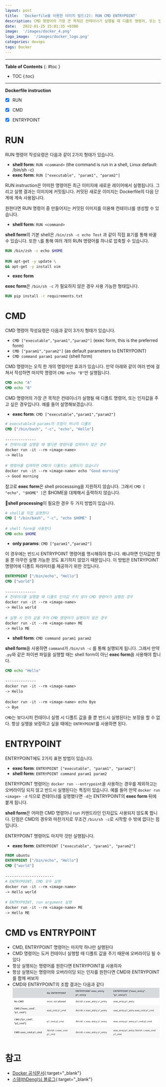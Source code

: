```yaml
---
layout: post
title:  'Dockerfile을 이용한 이미지 빌드(2): RUN CMD ENTRYPOINT'
description: CMD 명령어의 가장 큰 목적은 컨테이너가 실행될 때 디폴트 명령어, 또는 인자값을 주고 싶은 경우입니다.
date:   2022-01-25 15:01:35 +0300
image:  '/images/docker_4.png'
logo_image:  '/images/docker_logo.png'
categories: devops
tags: Docker
---
```

---

**Table of Contents**
{: #toc }
*  TOC
{:toc}

---
**Dockerfile instruction**

- [x] RUN
- [x] CMD
- [x] ENTRYPOINT 


# RUN  

RUN 명령어 작성요령은 다음과 같이 2가지 형태가 있습니다.  

- **shell form**: `RUN <command>` (the command is run in a shell, Linux default: /bin/sh -c)  
- **exec form**: `RUN ["executable", "param1", "param2"]` 

RUN instruction은 어떠한 명령어든 최근 이미지에 새로운 레이어에서 실행됩니다. 그리고 실행 결과는 이미지에 커밋됩니다. 커밋된 새로운 이미지는 Dockerfile의 다음 단계에 계속 사용됩니다.  

원한다면 RUN 명령어 중 만들어지는 커밋된 이미지를 이용해 컨테이너를 생성할 수 있습니다.  

- **shell form**: `RUN <command>`  

**shell form**의 기본 shell은 `/bin/zsh -c echo Test` 과 같이 직접 표기를 통해 바꿀 수 있습니다. 또한 `\`를 통해 여러 개의 RUN 명령어를 하나로 압축할 수 있습니다.  

```dockerfile
RUN /bin/zsh -c echo $HOME

RUN apt-get -y update \
&& apt-get -y install vim
```

- **exec form**  

**exec form**은 `/bin/sh -c` 가 필요하지 않은 경우 사용 가능한 형태입니다.

```dockerfile
RUN pip install -r requirements.txt
```

# CMD

CMD 명령어 작성요령은 다음과 같이 3가지 형태가 있습니다.  

- `CMD ["executable","param1","param2"]` (exec form, this is the preferred form)
- `CMD ["param1","param2"]` (as default parameters to ENTRYPOINT)
- `CMD command param1 param2` (shell form)

CMD 명령어는 오직 한 개의 명령어만 효과가 있습니다. 만약 아래와 같이 여러 번에 걸쳐서 작성하면 마지막 명령어 `CMD echo "B"`만 실행됩니다.  

```dockerfile
CMD echo "A" 
CMD echo "B" 
```  

CMD 명령어의 가장 큰 목적은 컨테이너가 실행될 때 디폴트 명령어, 또는 인자값을 주고 싶은 경우입니다. 예를 들어 설명해보겠습니다.  

- **exec form**: `CMD ["executable","param1","param2"]`

```dockerfile
# executable과 params의 조합이 하나의 디폴트
CMD ["/bin/bash", "-c", "echo", "Hello"] 

--------------
# 컨테이너를 실행할 때 별다른 명령어를 입력하지 않은 경우
docker run -it --rm <image-name>
-> Hello

# 명령어를 입력하면 CMD의 디폴트는 실행되지 않습니다
docker run -it --rm <image-name> echo "Good morning"
-> Good morning
```

참고로 **exec form**은 shell processsing을 지원하지 않습니다. 그래서 `CMD [ "echo", "$HOME" ]`은 $HOME을 대체해서 출력하지 않습니다.  

🦊**shell processing**이 필요한 경우 두 가지 방법이 있습니다.  

```dockerfile
# shell을 직접 실행한다
CMD [ "/bin/bash", "-c", "echo $HOME" ]

# shell form을 사용한다
CMD echo $HOME
```

- **only params**: `CMD ["param1","param2"]`  

이 경우에는 반드시 ENTRYPOINT 명령어를 명시해줘야 합니다. 왜냐하면 인자값만 줬을 뿐 아무런 실행 가능한 것도 표기하지 않았기 때문입니다. 이 방법은 ENTRYPOINT 명령어에 디폴트 파라미터를 제공하기 위한 것입니다.  

```dockerfile
ENTRYPOINT ["/bin/echo", "Hello"]
CMD ["world"]

--------------  
# 컨테이너를 실행할 때 디폴트 인자값 주지 않아 CMD 명령어가 실행된 경우 
docker run -it --rm <image-name>
-> Hello world

# 실행 시 인자 값을 주어 CMD 명령어가 실행되지 않은 경우
docker run -it --rm <image-name> ME
-> Hello ME
```

- **shell form**: `CMD command param1 param2` 

**shell form**을 사용하면 `command`가 `/bin/sh -c` 를 통해 실행되게 됩니다. 그래서 만약 `.py`와 같은 파이썬 파일을 실행할 때는 shell form이 아닌 **exec form**을 사용해야 합니다.   

```dockerfile
CMD echo "Hello"

--------------
docker run -it --rm <image-name>
-> Hello

docker run -it --rm <image-name> echo Bye
-> Bye
```
`CMD`는 보다시피 컨테이너 실행 시 디폴트 값을 줄 뿐 반드시 실행된다는 보장을 할 수 없다. 항상 실행을 보장하고 싶을 때에는 `ENTRYPOINT`를 사용하면 된다.  

# ENTRYPOINT

ENTRYPOINT에도 2가지 표현 방법이 있습니다.  

- **exec form**: `ENTRYPOINT ["executable", "param1", "param2"]`
- **shell form**: `ENTRYPOINT command param1 param2`  

ENTRYPOINT 명령어는 `docker run --entrypoint`을 사용하는 경우를 제외하고는 오버라이딩 되지 않고 반드시 실행된다는 특징이 있습니다. 예를 들어 만약 `docker run <image> -d` 식으로 컨테이너를 실행했다면 `-d`는 ENTRYPOINT의 **exec form** 뒤에 붙게 됩니다.  

**shell form**은 어떠한 CMD 명령어나 run 커맨드라인 인자값도 사용되지 않도록 합니다. 단점은 CMD의 경우와 마찬가지로 무조건 `/bin/sh -c`로 시작할 수 밖에 없다는 점입니다. 

ENTRYPOINT 명령어도 마지막 것만 실행됩니다.  

- **exec form**: `ENTRYPOINT ["executable", "param1", "param2"]`  

```dockerfile
FROM ubuntu
ENTRYPOINT ["/bin/echo", "Hello"]
CMD ["world"]

----------------------
# ENTRYPOINT, CMD 모두 실행
docker run -it --rm <image-name>
-> Hello world

# ENTRYPOINT, run argument 실행
docker run -it --rm <image-name> ME
-> Hello ME
```

# CMD vs ENTRYPOINT

- CMD, ENTRYPOINT 명령어는 마지막 하나만 실행된다
- CMD 명령어는 도커 컨테이너 실행할 때 디폴트 값을 주기 때문에 오버라이딩 될 수 있다
- 항상 실행되는 명령어를 원한다면 ENTRYPOINT를 사용하자
- 항상 실행되는 명령어와 오버라이딩 되는 인자를 원한다면 CMD와 ENTRYPOINT를 함께 써보자  
- CMD와 ENTRYPOINT의 조합 결과는 다음과 같다  
  ![](/images/docker_1.png)  

# 참고

- [Docker 공식문서](https://docs.docker.com/engine/reference/builder/#cmd){:target="_blank"}  
- [스뎅(thDeng)님 블로그](https://blog.leocat.kr/notes/2017/01/08/docker-run-vs-cmd-vs-entrypoint){:target="_blank"}
